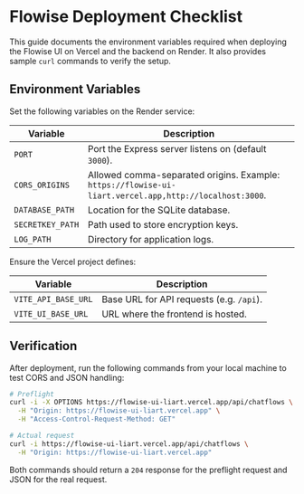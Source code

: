 # Flowise Deployment Checklist

This guide documents the environment variables required when deploying the Flowise UI on Vercel and the backend on Render. It also provides sample `curl` commands to verify the setup.

## Environment Variables

Set the following variables on the Render service:

| Variable | Description |
| -------- | ----------- |
| `PORT` | Port the Express server listens on (default `3000`). |
| `CORS_ORIGINS` | Allowed comma-separated origins. Example: `https://flowise-ui-liart.vercel.app,http://localhost:3000`. |
| `DATABASE_PATH` | Location for the SQLite database. |
| `SECRETKEY_PATH` | Path used to store encryption keys. |
| `LOG_PATH` | Directory for application logs. |

Ensure the Vercel project defines:

| Variable | Description |
| -------- | ----------- |
| `VITE_API_BASE_URL` | Base URL for API requests (e.g. `/api`). |
| `VITE_UI_BASE_URL` | URL where the frontend is hosted. |

## Verification

After deployment, run the following commands from your local machine to test CORS and JSON handling:

```bash
# Preflight
curl -i -X OPTIONS https://flowise-ui-liart.vercel.app/api/chatflows \
  -H "Origin: https://flowise-ui-liart.vercel.app" \
  -H "Access-Control-Request-Method: GET"

# Actual request
curl -i https://flowise-ui-liart.vercel.app/api/chatflows \
  -H "Origin: https://flowise-ui-liart.vercel.app"
```

Both commands should return a `204` response for the preflight request and JSON for the real request.
